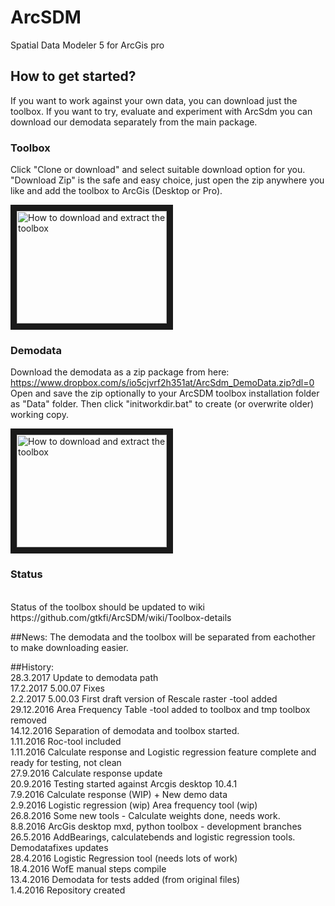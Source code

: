 # ArcSDM
Spatial Data Modeler 5 for ArcGis pro<Br>

## How to get started? <br>



If you want to work against your own data, you can download just the toolbox. If you want to try, evaluate and experiment with ArcSdm you can download our demodata separately from the main package. <br>



### Toolbox <br>
Click "Clone or download" and select suitable download option for you. "Download Zip" is the safe and easy choice, just open the zip anywhere you like and add the toolbox to ArcGis (Desktop or Pro). <br>

<a href="http://www.youtube.com/watch?feature=player_embedded&v=w-EAv2A2jOM
" target="_blank"><img src="http://img.youtube.com/vi/w-EAv2A2jOM/0.jpg" 
alt="How to download and extract the toolbox" width="240" height="180" border="10" /></a>


### Demodata <br>
Download the demodata as a zip package from here: https://www.dropbox.com/s/io5cjvrf2h351at/ArcSdm_DemoData.zip?dl=0  <br>
Open and save the zip optionally to your ArcSDM toolbox installation folder as "Data" folder. Then click "initworkdir.bat" to create (or overwrite older) working copy. <br>

<a href="http://www.youtube.com/watch?feature=player_embedded&v=4rU1oDqEUrQ
" target="_blank"><img src="http://img.youtube.com/vi/4rU1oDqEUrQ/0.jpg" 
alt="How to download and extract the toolbox" width="240" height="180" border="10" /></a>


### Status
<br>
Status of the toolbox should be updated to wiki https://github.com/gtkfi/ArcSDM/wiki/Toolbox-details <bR>

##News: 
The demodata and the toolbox will be separated from eachother to make downloading easier.<br>

##History:<br>
28.3.2017 Update to demodata path<br>
17.2.2017 5.00.07 Fixes <br>
2.2.2017 5.00.03 First draft version of Rescale raster -tool added<br>
29.12.2016 Area Frequency Table -tool added to toolbox and tmp toolbox removed<br>
14.12.2016 Separation of demodata and toolbox started.<br>
1.11.2016 Roc-tool included <br>
1.11.2016 Calculate response and Logistic regression feature complete and ready for testing, not clean<br>
27.9.2016 Calculate response update <br>
20.9.2016 Testing started against Arcgis desktop 10.4.1 <br>
7.9.2016 Calculate response (WIP) + New demo data <br>
2.9.2016 Logistic regression (wip) Area frequency tool (wip)<br>
26.8.2016 Some new tools - Calculate weights done, needs work.<br>
8.8.2016  ArcGis desktop mxd, python toolbox - development branches <br>
26.5.2016 AddBearings, calculatebends and logistic regression tools. Demodatafixes updates<br>
28.4.2016 Logistic Regression tool (needs lots of work)<br>
18.4.2016 WofE manual steps compile<br>
13.4.2016 Demodata for tests added (from original files)<br>
1.4.2016 Repository created <br>
